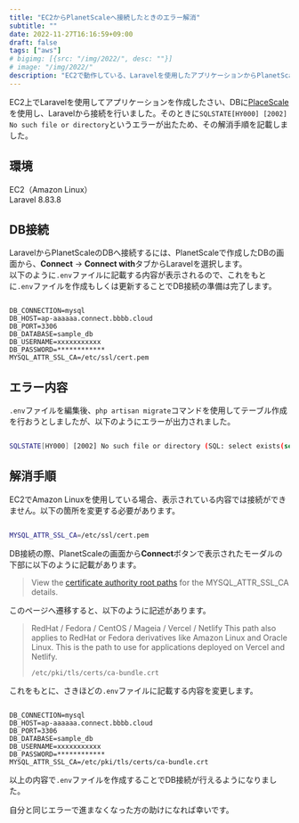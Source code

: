 ```yaml
---
title: "EC2からPlanetScaleへ接続したときのエラー解消"
subtitle: ""
date: 2022-11-27T16:16:59+09:00
draft: false
tags: ["aws"]
# bigimg: [{src: "/img/2022/", desc: ""}]
# image: "/img/2022/"
description: "EC2で動作している、Laravelを使用したアプリケーションからPlanetScaleへ接続しようとした際に遭遇したエラーと、その解消について書きました。"
---
```


EC2上でLaravelを使用してアプリケーションを作成したさい、DBに[PlaceScale](https://planetscale.com/)を使用し、Laravelから接続を行いました。そのときに`SQLSTATE[HY000] [2002] No such file or directory`というエラーが出たため、その解消手順を記載しました。

<!--more-->

## 環境

EC2（Amazon Linux）  
Laravel 8.83.8

## DB接続

LaravelからPlanetScaleのDBへ接続するには、PlanetScaleで作成したDBの画面から、**Connect** → **Connect with**タブからLaravelを選択します。  
以下のように`.env`ファイルに記載する内容が表示されるので、これをもとに`.env`ファイルを作成もしくは更新することでDB接続の準備は完了します。

```env

DB_CONNECTION=mysql
DB_HOST=ap-aaaaaa.connect.bbbb.cloud
DB_PORT=3306
DB_DATABASE=sample_db
DB_USERNAME=xxxxxxxxxxx
DB_PASSWORD=************
MYSQL_ATTR_SSL_CA=/etc/ssl/cert.pem

```

## エラー内容

`.env`ファイルを編集後、`php artisan migrate`コマンドを使用してテーブル作成を行おうとしましたが、以下のようにエラーが出力されました。

```sh

SQLSTATE[HY000] [2002] No such file or directory (SQL: select exists(select * from `informations` where `number` = 000001) as `exists`)

```

## 解消手順

EC2でAmazon Linuxを使用している場合、表示されている内容では接続ができません。以下の箇所を変更する必要があります。

```sh

MYSQL_ATTR_SSL_CA=/etc/ssl/cert.pem

```

DB接続の際、PlanetScaleの画面から**Connect**ボタンで表示されたモーダルの下部に以下のように記載があります。

> View the [certificate authority root paths](https://planetscale.com/docs/concepts/secure-connections#ca-root-configuration) for the MYSQL_ATTR_SSL_CA details.

このページへ遷移すると、以下のように記述があります。

> RedHat / Fedora / CentOS / Mageia / Vercel / Netlify
> This path also applies to RedHat or Fedora derivatives like Amazon Linux and Oracle Linux. This is the path to use for applications deployed on Vercel and Netlify.
>
> `/etc/pki/tls/certs/ca-bundle.crt`

これをもとに、さきほどの`.env`ファイルに記載する内容を変更します。

```env

DB_CONNECTION=mysql
DB_HOST=ap-aaaaaa.connect.bbbb.cloud
DB_PORT=3306
DB_DATABASE=sample_db
DB_USERNAME=xxxxxxxxxxx
DB_PASSWORD=************
MYSQL_ATTR_SSL_CA=/etc/pki/tls/certs/ca-bundle.crt

```

以上の内容で`.env`ファイルを作成することでDB接続が行えるようになりました。

自分と同じエラーで進まなくなった方の助けになれば幸いです。
